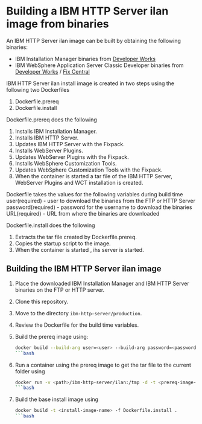 # Building a IBM HTTP Server ilan image from binaries

An IBM HTTP Server ilan image can be built by obtaining the following binaries:
* IBM Installation Manager binaries from [Developer Works](http://www.ibm.com/developerworks/downloads/ws/wasdevelopers/)
* IBM WebSphere Application Server Classic Developer binaries from [Developer Works](http://www.ibm.com/developerworks/downloads/ws/wasdevelopers/) / [Fix Central](http://www-933.ibm.com/support/fixcentral/)

IBM HTTP Server ilan install image is created in two steps using the following two Dockerfiles
1. Dockerfile.prereq
2. Dockerfile.install

Dockerfile.prereq does the following 
1. Installs IBM Installation Manager.
2. Installs IBM HTTP Server. 
3. Updates IBM HTTP Server with the Fixpack.
4. Installs WebServer Plugins.
5. Updates WebServer Plugins with the Fixpack.
6. Installs WebSphere Customization Tools.
7. Updates WebSphere Customization Tools with the Fixpack.
8. When the container is started a tar file of the IBM HTTP Server, WebServer Plugins and  WCT installation is created.

Dockerfile takes the values for the following variables during build time 
user(required) - user to download the binaries from the FTP or HTTP Server
password(required) - password for the username to download the binaries
URL(required) - URL from where the binaries are downloaded

Dockerfile.install does the following                                                                                                           
1. Extracts the tar file created by Dockerfile.prereq.
2. Copies the startup script to the image.
3. When the container is started , ihs server is started.

## Building the IBM HTTP Server ilan image

1. Place the downloaded IBM Installation Manager and IBM HTTP Server binaries on the FTP or HTTP server.
2. Clone this repository.
3. Move to the directory `ibm-http-server/production`.
4. Review the Dockerfile for the build time variables.
5. Build the prereq image using:

    ```bash
    docker build --build-arg user=<user> --build-arg password=<password> --build-arg URL=<URL> -t <prereq-image-name> -f Dockerfile.prereq .
    ```bash

6. Run a container using the prereq image to get the tar file to the current folder using

    ```bash
    docker run -v <path>/ibm-http-server/ilan:/tmp -d -t <prereq-image-name>
    ```bash

7. Build the base install image using       

    ```bash
    docker build -t <install-image-name> -f Dockerfile.install .
    ```bash


